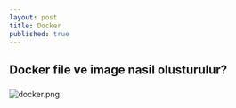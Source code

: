 ```yaml
---
layout: post
title: Docker
published: true
---
```

##  Docker file ve image nasil olusturulur?
###
![docker.png]({{site.baseurl}}/_posts/docker.png)
